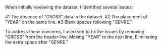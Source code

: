 When initially reviewing the dataset, I identified several issues:

#1 The absence of "GROSS" data in the dataset.
#2 The placement of "YEAR" on the same line.
#3 Blank spaces following "GENRE."

To address these concerns, I used sed to fix the issues by removing "GROSS" from the header line; Moving "YEAR" to the next line; Eliminating the extra space after "GENRE."
